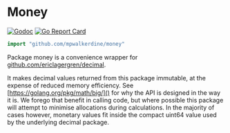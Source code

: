# Money

[![Godoc](https://img.shields.io/badge/godoc-money-blue.svg)](https://godoc.org/github.com/mpwalkerdine/money)
[![Go Report Card](https://goreportcard.com/badge/github.com/mpwalkerdine/money)](https://goreportcard.com/report/github.com/mpwalkerdine/money)

```go
import "github.com/mpwalkerdine/money"
```

Package money is a convenience wrapper for [github.com/ericlagergren/decimal]().

It makes decimal values returned from this package immutable, at the expense of reduced memory efficiency.
See [https://golang.org/pkg/math/big/]() for why the API is designed in the way it is.
We forego that benefit in calling code, but where possible this package will attempt to minimise allocations during calculations.
In the majority of cases however, monetary values fit inside the compact uint64 value used by the underlying decimal package.